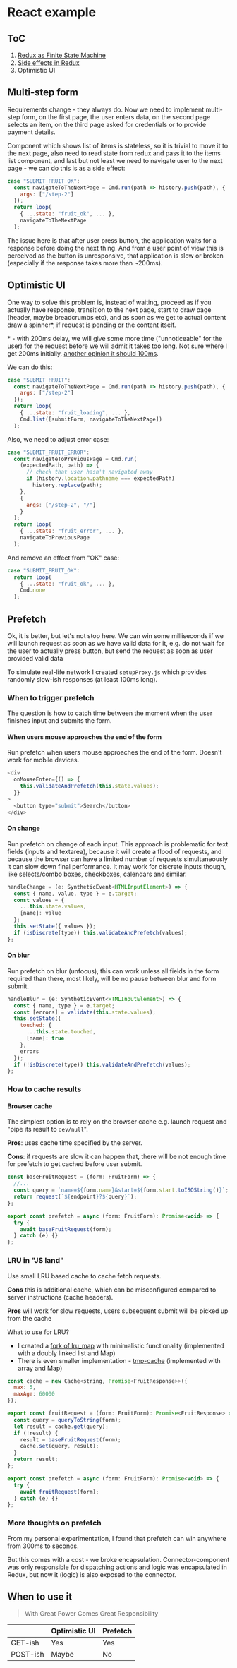 # React example

## ToC

1. [Redux as Finite State Machine](https://github.com/stereobooster/react-fsm-example/tree/post-1)
2. [Side effects in Redux](https://github.com/stereobooster/react-fsm-example/tree/post-2)
3. Optimistic UI

## Multi-step form

Requirements change - they always do. Now we need to implement multi-step form, on the first page, the user enters data, on the second page selects an item, on the third page asked for credentials or to provide payment details.

Component which shows list of items is stateless, so it is trivial to move it to the next page, also need to read state from redux and pass it to the items list component, and last but not least we need to navigate user to the next page - we can do this is as a side effect:

```js
case "SUBMIT_FRUIT_OK":
  const navigateToTheNextPage = Cmd.run(path => history.push(path), {
    args: ["/step-2"]
  });
  return loop(
    { ...state: "fruit_ok", ... },
    navigateToTheNextPage
  );
```

The issue here is that after user press button, the application waits for a response before doing the next thing. And from a user point of view this is perceived as the button is unresponsive, that application is slow or broken (especially if the response takes more than ~200ms).

## Optimistic UI

One way to solve this problem is, instead of waiting, proceed as if you actually have response, transition to the next page, start to draw page (header, maybe breadcrumbs etc), and as soon as we get to actual content draw a spinner\*, if request is pending or the content itself.

\* - with 200ms delay, we will give some more time ("unnoticeable" for the user) for the request before we will admit it takes too long. Not sure where I get 200ms initially, [another opinion it should 100ms](https://www.nngroup.com/articles/response-times-3-important-limits/).

We can do this:

```js
case "SUBMIT_FRUIT":
  const navigateToTheNextPage = Cmd.run(path => history.push(path), {
    args: ["/step-2"]
  });
  return loop(
    { ...state: "fruit_loading", ... },
    Cmd.list([submitForm, navigateToTheNextPage])
  );
```

Also, we need to adjust error case:

```js
case "SUBMIT_FRUIT_ERROR":
  const navigateToPreviousPage = Cmd.run(
    (expectedPath, path) => {
      // check that user hasn't navigated away
      if (history.location.pathname === expectedPath)
        history.replace(path);
    },
    {
      args: ["/step-2", "/"]
    }
  );
  return loop(
    { ...state: "fruit_error", ... },
    navigateToPreviousPage
  );
```

And remove an effect from "OK" case:

```js
case "SUBMIT_FRUIT_OK":
  return loop(
    { ...state: "fruit_ok", ... },
    Cmd.none
  );
```

## Prefetch

Ok, it is better, but let's not stop here. We can win some milliseconds if we will launch request as soon as we have valid data for it, e.g. do not wait for the user to actually press button, but send the request as soon as user provided valid data

To simulate real-life network I created `setupProxy.js` which provides randomly slow-ish responses (at least 100ms long).

### When to trigger prefetch

The question is how to catch time between the moment when the user finishes input and submits the form.

#### When users mouse approaches the end of the form

Run prefetch when users mouse approaches the end of the form. Doesn't work for mobile devices.

```js
<div
  onMouseEnter={() => {
    this.validateAndPrefetch(this.state.values);
  }}
>
  <button type="submit">Search</button>
</div>
```

#### On change

Run prefetch on change of each input. This approach is problematic for text fields (inputs and textarea), because it will create a flood of requests, and because the browser can have a limited number of requests simultaneously it can slow down final performance. It may work for discrete inputs though, like selects/combo boxes, checkboxes, calendars and similar.

```js
handleChange = (e: SyntheticEvent<HTMLInputElement>) => {
  const { name, value, type } = e.target;
  const values = {
    ...this.state.values,
    [name]: value
  };
  this.setState({ values });
  if (isDiscrete(type)) this.validateAndPrefetch(values);
};
```

#### On blur

Run prefetch on blur (unfocus), this can work unless all fields in the form required than there, most likely, will be no pause between blur and form submit.

```js
handleBlur = (e: SyntheticEvent<HTMLInputElement>) => {
  const { name, type } = e.target;
  const [errors] = validate(this.state.values);
  this.setState({
    touched: {
      ...this.state.touched,
      [name]: true
    },
    errors
  });
  if (!isDiscrete(type)) this.validateAndPrefetch(values);
};
```

### How to cache results

#### Browser cache

The simplest option is to rely on the browser cache e.g. launch request and "pipe its result to `dev/null`".

**Pros**: uses cache time specified by the server.

**Cons**: if requests are slow it can happen that, there will be not enough time for prefetch to get cached before user submit.

```js
const baseFruitRequest = (form: FruitForm) => {
  //...
  const query = `name=${form.name}&start=${form.start.toISOString()}`;
  return request(`${endpoint}?${query}`);
};

export const prefetch = async (form: FruitForm): Promise<void> => {
  try {
    await baseFruitRequest(form);
  } catch (e) {}
};
```

### LRU in "JS land"

Use small LRU based cache to cache fetch requests.

**Cons** this is additional cache, which can be misconfigured compared to server instructions (cache headers).

**Pros** will work for slow requests, users subsequent submit will be picked up from the cache

What to use for LRU?

- I created a [fork of lru_map](https://github.com/stereobooster/lru_map) with minimalistic functionality (implemented with a doubly linked list and Map)
- There is even smaller implementation - [tmp-cache](https://github.com/lukeed/tmp-cache) (implemented with array and Map)

```js
const cache = new Cache<string, Promise<FruitResponse>>({
  max: 5,
  maxAge: 60000
});

export const fruitRequest = (form: FruitForm): Promise<FruitResponse> => {
  const query = queryToString(form);
  let result = cache.get(query);
  if (!result) {
    result = baseFruitRequest(form);
    cache.set(query, result);
  }
  return result;
};

export const prefetch = async (form: FruitForm): Promise<void> => {
  try {
    await fruitRequest(form);
  } catch (e) {}
};
```

### More thoughts on prefetch

From my personal experimentation, I found that prefetch can win anywhere from 300ms to seconds.

But this comes with a cost - we broke encapsulation. Connector-component was only responsible for dispatching actions and logic was encapsulated in Redux, but now it (logic) is also exposed to the connector.

## When to use it

> With Great Power Comes Great Responsibility

|          | Optimistic UI | Prefetch |
|----------|---------------|----------|
| GET-ish  | Yes           | Yes      |
| POST-ish | Maybe         | No       |
